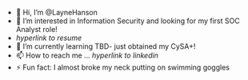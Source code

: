- 👋 Hi, I’m @LayneHanson
- 👀 I’m interested in Information Security and looking for my first SOC Analyst role!
- *hyperlink to resume*
- 🌱 I’m currently learning TBD- just obtained my CySA+!
- 📫 How to reach me ... *hyperlink to linkedin*
- ⚡ Fun fact: I almost broke my neck putting on swimming goggles

<!---
LayneHanson/LayneHanson is a ✨ special ✨ repository because its `README.md` (this file) appears on your GitHub profile.
You can click the Preview link to take a look at your changes.
--->
